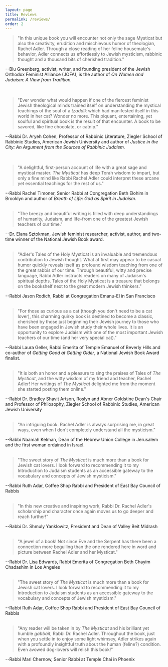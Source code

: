 ```yaml
---
layout: page
title: Reviews
permalink: /reviews/
order: 2
---
```


<blockquote>"In this unique book you will encounter not only the sage Mysticat but also the creativity, erudition and mischievous humor of theologian, Rachel Adler. Through a close reading of her feline housemate's behavior, Adler connects us effortlessly to Jewish mysticism, rabbinic thought and a thousand bits of cherished tradition."</blockquote>
--Blu Greenberg, activist, writer, and founding president of the Jewish Orthodox Feminist Alliance (JOFA), is the author of <em>On Women and Judaism: A View from Tradition.</em>
<br />
&nbsp;<br />&nbsp;
<blockquote>"Ever wonder what would happen if one of the fiercest feminist Jewish theological minds trained itself on understanding the mystical teachings of the soul of a <em>tzaddik</em> which had manifested itself in this world in her cat? Wonder no more. This piquant, entertaining, yet soulful and spiritual book is the result of that encounter. A book to be savored, like fine chocolate, or catnip."</blockquote>
--Rabbi Dr. Aryeh Cohen, Professor of Rabbinic Literature, Ziegler School of Rabbinic Studies, American Jewish University and author of <em>Justice in the City: An Argument from the Sources of Rabbinic Judaism.</em>
<br />
&nbsp;<br />&nbsp;
<blockquote>"A delightful, first-person account of life with a great sage and mystical master. <em>The Mysticat</em> has deep Torah wisdom to impart, but only a fine mind like Rabbi Rachel Adler could interpret these arcane yet essential teachings for the rest of us."</blockquote>
--Rabbi Rachel Timoner, Senior Rabbi at Congregation Beth Elohim in Brooklyn and 
author of <em>Breath of Life: God as Spirit in Judaism.</em>
<br />
&nbsp;<br />
<blockquote>"The breezy and beautiful writing is filled with deep understandings of humanity, Judaism, and life–from one of the greatest Jewish teachers of our time."</blockquote>
--Dr. Elana Sztokman, Jewish feminist researcher, activist, author, and two-time winner of the National Jewish Book award.
<br />
&nbsp;<br />
<blockquote>"Adler's Tales of the Holy Mysticat is an invaluable and tremendous contribution to Jewish thought. What at first may appear to be casual humor quickly reveals itself as profound wisdom teaching from one of the great rabbis of our time. Through beautiful, witty and precise language, Rabbi Adler instructs readers on many of Judaism's spiritual depths. Tales of the Holy Mysticat is a treasure that belongs on the bookshelf next to the great modern Jewish thinkers."</blockquote>
--Rabbi Jason Rodich, Rabbi at Congregation Emanu-El in San Francisco
<br />
&nbsp;<br />
<blockquote>"For those as curious as a cat (though you don't need to be a cat lover), this charming quirky book is destined to become a classic, cherished by those just beginning their Jewish journey to those who have been engaged in Jewish study their whole lives. It is an opportunity to explore Judaism with one of the most important Jewish teachers of our time (and her very special cat)."</blockquote>
--Rabbi Laura Geller, Rabbi Emerita of Temple Emanuel of Beverly Hills and co-author of <em>Getting Good at Getting Older</em>, a National Jewish Book Award finalist. 
<br />
&nbsp;<br />
<blockquote>"It is both an honor and a pleasure to sing the praises of Tales of <em>The Mysticat</em>, and the witty wisdom of my friend and teacher, Rachel Adler! Her writings of <em>The Mysticat</em> delighted me from the moment she started posting them online."</blockquote>
--Rabbi Dr. Bradley Shavit Artson, Roslyn and Abner Goldstine Dean's Chair and Professor of Philosophy, Ziegler School of Rabbinic Studies, American Jewish University
<br />
&nbsp;<br />
<blockquote>"An intriguing book. Rachel Adler is always surprising me, in great ways, even when I don't completely understand all the mysticism."</blockquote>
--Rabbi Naamah Kelman, Dean of the Hebrew Union College in Jerusalem and the first woman ordained in Israel.
<br />
&nbsp;<br />
<blockquote>"The sweet story of <em>The Mysticat</em> is much more than a book for Jewish cat lovers. I look forward to recommending it to my Introduction to Judaism students as an accessible gateway to the vocabulary and concepts of Jewish mysticism."</blockquote>
--Rabbi Ruth Adar, Coffee Shop Rabbi and President of East Bay Council of Rabbis
<br />
&nbsp;<br />
<blockquote>"In this new creative and inspiring work, Rabbi Dr. Rachel Adler's scholarship and character once again moves us to go deeper and reach further!"</blockquote>
--Rabbi Dr. Shmuly Yanklowitz, President and Dean of Valley Beit Midrash
<br />
&nbsp;<br />
<blockquote>"A jewel of a book! Not since Eve and the Serpent has there been a connection more beguiling than the one rendered here in word and picture between Rachel Adler and her Mysticat."</blockquote>
--Rabbi Dr. Lisa Edwards, Rabbi Emerita of Congregation Beth Chayim Chadashim in Los Angeles
<br />
&nbsp;<br />
<blockquote>"The sweet story of <em>The Mysticat</em> is much more than a book for Jewish cat lovers. I look forward to recommending it to my Introduction to Judaism students as an accessible gateway to the vocabulary and concepts of Jewish mysticism."</blockquote>
--Rabbi Ruth Adar, Coffee Shop Rabbi and President of East Bay Council of Rabbis
<br />
&nbsp;<br />
<blockquote>"Any reader will be taken in by <em>The Mysticat</em> and his brilliant yet humble <em>gabbait</em>, Rabbi Dr. Rachel Adler. Throughout the book, just when you settle in to enjoy some light whimsey, Adler strikes again with a profoundly insightful truth about the human (feline?) condition. Even avowed dog-lovers will relish this book!"</blockquote>
--Rabbi Mari Chernow, Senior Rabbi at Temple Chai in Phoenix
<br />

